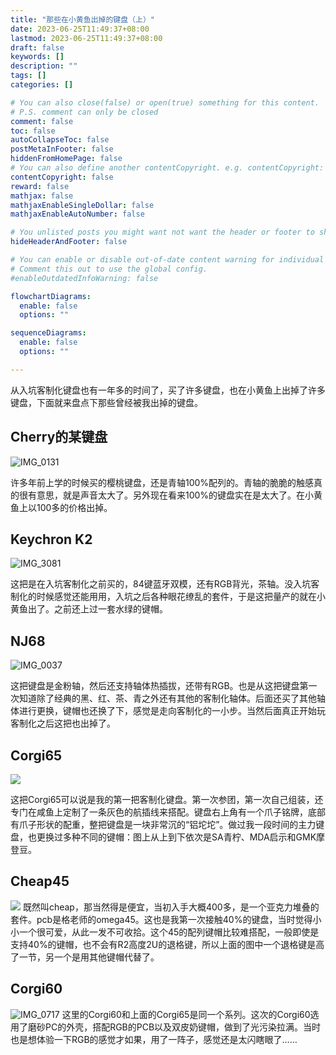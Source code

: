 ```yaml
---
title: "那些在小黄鱼出掉的键盘（上）"
date: 2023-06-25T11:49:37+08:00
lastmod: 2023-06-25T11:49:37+08:00
draft: false
keywords: []
description: ""
tags: []
categories: []

# You can also close(false) or open(true) something for this content.
# P.S. comment can only be closed
comment: false
toc: false
autoCollapseToc: false
postMetaInFooter: false
hiddenFromHomePage: false
# You can also define another contentCopyright. e.g. contentCopyright: "This is another copyright."
contentCopyright: false
reward: false
mathjax: false
mathjaxEnableSingleDollar: false
mathjaxEnableAutoNumber: false

# You unlisted posts you might want not want the header or footer to show
hideHeaderAndFooter: false

# You can enable or disable out-of-date content warning for individual post.
# Comment this out to use the global config.
#enableOutdatedInfoWarning: false

flowchartDiagrams:
  enable: false
  options: ""

sequenceDiagrams: 
  enable: false
  options: ""

---
```


从入坑客制化键盘也有一年多的时间了，买了许多键盘，也在小黄鱼上出掉了许多键盘，下面就来盘点下那些曾经被我出掉的键盘。
## Cherry的某键盘

![IMG_0131](https://zyl-image.oss-cn-shanghai.aliyuncs.com/2023/06/26/img0131.jpg)

许多年前上学的时候买的樱桃键盘，还是青轴100%配列的。青轴的脆脆的触感真的很有意思，就是声音太大了。另外现在看来100%的键盘实在是太大了。在小黄鱼上以100多的价格出掉。

<!--more-->

## Keychron K2

![IMG_3081](https://zyl-image.oss-cn-shanghai.aliyuncs.com/2023/06/26/img3081.jpg)

这把是在入坑客制化之前买的，84键蓝牙双模，还有RGB背光，茶轴。没入坑客制化的时候感觉还能用用，入坑之后各种眼花缭乱的套件，于是这把量产的就在小黄鱼出了。之前还上过一套水绿的键帽。


## NJ68
![IMG_0037](https://zyl-image.oss-cn-shanghai.aliyuncs.com/2023/06/26/img0037.jpg)

这把键盘是金粉轴，然后还支持轴体热插拔，还带有RGB。也是从这把键盘第一次知道除了经典的黑、红、茶、青之外还有其他的客制化轴体。后面还买了其他轴体进行更换，键帽也还换了下，感觉是走向客制化的一小步。当然后面真正开始玩客制化之后这把也出掉了。

## Corgi65
![](https://zyl-image.oss-cn-shanghai.aliyuncs.com/2023/06/26/16877104454500.jpg)

这把Corgi65可以说是我的第一把客制化键盘。第一次参团，第一次自己组装，还专门在咸鱼上定制了一条灰色的航插线来搭配。键盘右上角有一个爪子铭牌，底部有爪子形状的配重，整把键盘是一块非常沉的“铝坨坨”。做过我一段时间的主力键盘，也更换过多种不同的键帽：图上从上到下依次是SA青柠、MDA启示和GMK摩登豆。

## Cheap45

![](https://zyl-image.oss-cn-shanghai.aliyuncs.com/2023/06/26/16877512928923.jpg)
既然叫cheap，那当然得是便宜，当初入手大概400多，是一个亚克力堆叠的套件。pcb是格老师的omega45。这也是我第一次接触40%的键盘，当时觉得小小一个很可爱，从此一发不可收拾。这个45的配列键帽比较难搭配，一般即使是支持40%的键帽，也不会有R2高度2U的退格键，所以上面的图中一个退格键是高了一节，另一个是用其他键帽代替了。

## Corgi60

![IMG_0717](https://zyl-image.oss-cn-shanghai.aliyuncs.com/2023/06/26/img0717.jpg)
这里的Corgi60和上面的Corgi65是同一个系列。这次的Corgi60选用了磨砂PC的外壳，搭配RGB的PCB以及双皮奶键帽，做到了光污染拉满。当时也是想体验一下RGB的感觉才如果，用了一阵子，感觉还是太闪瞎眼了……















